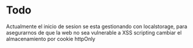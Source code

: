 # Todo

Actualmente el inicio de sesion se esta gestionando con localstorage, para asegurarnos de que la web no sea vulnerable a XSS scripting cambiar el almacenamiento por cookie httpOnly
